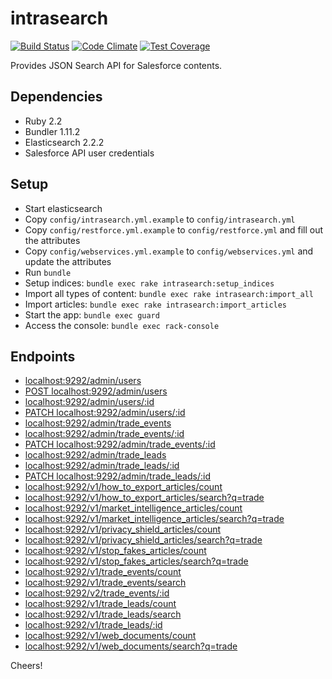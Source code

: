 # intrasearch

[![Build Status](https://travis-ci.org/InternationalTradeAdministration/intrasearch.svg?branch=master)](https://travis-ci.org/InternationalTradeAdministration/intrasearch)
[![Code Climate](https://codeclimate.com/github/InternationalTradeAdministration/intrasearch/badges/gpa.svg)](https://codeclimate.com/github/InternationalTradeAdministration/intrasearch)
[![Test Coverage](https://codeclimate.com/github/InternationalTradeAdministration/intrasearch/badges/coverage.svg)](https://codeclimate.com/github/InternationalTradeAdministration/intrasearch/coverage)

Provides JSON Search API for Salesforce contents.

## Dependencies

- Ruby 2.2
- Bundler 1.11.2
- Elasticsearch 2.2.2
- Salesforce API user credentials

## Setup

- Start elasticsearch
- Copy `config/intrasearch.yml.example` to `config/intrasearch.yml`
- Copy `config/restforce.yml.example` to `config/restforce.yml` and fill out the attributes
- Copy `config/webservices.yml.example` to `config/webservices.yml` and update the attributes
- Run `bundle`
- Setup indices: `bundle exec rake intrasearch:setup_indices`
- Import all types of content: `bundle exec rake intrasearch:import_all`
- Import articles: `bundle exec rake intrasearch:import_articles`
- Start the app: `bundle exec guard`
- Access the console: `bundle exec rack-console`

## Endpoints

- [localhost:9292/admin/users](http://localhost:9292/admin/users)
- [POST localhost:9292/admin/users](http://localhost:9292/admin/users)
- [localhost:9292/admin/users/:id](http://localhost:9292/admin/users/:id)
- [PATCH localhost:9292/admin/users/:id](http://localhost:9292/admin/users/:id)
- [localhost:9292/admin/trade_events](http://localhost:9292/admin/trade_events)
- [localhost:9292/admin/trade_events/:id](http://localhost:9292/admin/trade_events/:id)
- [PATCH localhost:9292/admin/trade_events/:id](http://localhost:9292/admin/trade_events/:id)
- [localhost:9292/admin/trade_leads](http://localhost:9292/admin/trade_leads)
- [localhost:9292/admin/trade_leads/:id](http://localhost:9292/admin/trade_leads/:id)
- [PATCH localhost:9292/admin/trade_leads/:id](http://localhost:9292/admin/trade_leads/:id)
- [localhost:9292/v1/how_to_export_articles/count](http://localhost:9292/v1/how_to_export_articles/count)
- [localhost:9292/v1/how_to_export_articles/search?q=trade](http://localhost:9292/v1/how_to_export_articles/search?q=trade)
- [localhost:9292/v1/market_intelligence_articles/count](http://localhost:9292/v1/market_intelligence_articles/count)
- [localhost:9292/v1/market_intelligence_articles/search?q=trade](http://localhost:9292/v1/market_intelligence_articles/search?q=trade)
- [localhost:9292/v1/privacy_shield_articles/count](http://localhost:9292/v1/privacy_shield_articles/count)
- [localhost:9292/v1/privacy_shield_articles/search?q=trade](http://localhost:9292/v1/privacy_shield_articles/search?q=trade)
- [localhost:9292/v1/stop_fakes_articles/count](http://localhost:9292/v1/stop_fakes_articles/count)
- [localhost:9292/v1/stop_fakes_articles/search?q=trade](http://localhost:9292/v1/stop_fakes_articles/search?q=trade)
- [localhost:9292/v1/trade_events/count](http://localhost:9292/v1/trade_events/count)
- [localhost:9292/v1/trade_events/search](http://localhost:9292/v1/trade_events/search?q=trade)
- [localhost:9292/v2/trade_events/:id](http://localhost:9292/v2/trade_events/:id)
- [localhost:9292/v1/trade_leads/count](http://localhost:9292/v1/trade_leads/count)
- [localhost:9292/v1/trade_leads/search](http://localhost:9292/v1/trade_leads/search?q=trade)
- [localhost:9292/v1/trade_leads/:id](http://localhost:9292/v1/trade_leads/:id)
- [localhost:9292/v1/web_documents/count](http://localhost:9292/v1/web_documents/count)
- [localhost:9292/v1/web_documents/search?q=trade](http://localhost:9292/v1/web_documents/search?domain=CHANGEME&q=trade)

Cheers!

